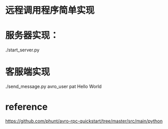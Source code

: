 # 远程调用程序简单实现
# 服务器实现：
./start_server.py
# 客服端实现
./send_message.py avro_user pat Hello World

# reference
https://github.com/phunt/avro-rpc-quickstart/tree/master/src/main/python
